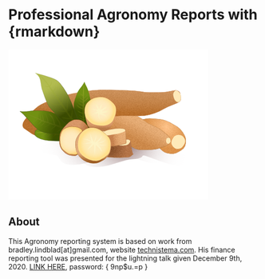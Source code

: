 
# Professional Agronomy Reports with {rmarkdown}

![hero](assets/cassava.png)

<!-- badges: start -->

<!-- badges: end -->

## About

This Agronomy reporting system is based on work from bradley.lindblad[at]gmail.com, website [technistema.com](https://technistema.com). 
His finance reporting tool was presented for the lightning talk given December 9th, 2020. [LINK HERE](https://zoom.us/rec/share/7pRIYhe89H5cNzkwyEgNx2EBU9K0mzYCW3oH_RmRiqWTNJiTmD3n6TrYBgqc2Hwo.j4IdWV8SBW3s1wFc ), password: { 9np$u.=p }


